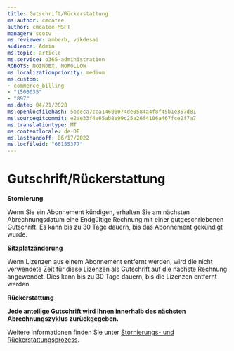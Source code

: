 ```yaml
---
title: Gutschrift/Rückerstattung
ms.author: cmcatee
author: cmcatee-MSFT
manager: scotv
ms.reviewer: amberb, vikdesai
audience: Admin
ms.topic: article
ms.service: o365-administration
ROBOTS: NOINDEX, NOFOLLOW
ms.localizationpriority: medium
ms.custom:
- commerce_billing
- "1500035"
- "897"
ms.date: 04/21/2020
ms.openlocfilehash: 5bdeca7cea14600074de0584a4f8f45b1e357d81
ms.sourcegitcommit: e2ae33f4a65ab8e99c25a26f4106a467fce2f7a7
ms.translationtype: MT
ms.contentlocale: de-DE
ms.lasthandoff: 06/17/2022
ms.locfileid: "66155377"
---
```

# <a name="creditrefund"></a>Gutschrift/Rückerstattung

**Stornierung**
  
Wenn Sie ein Abonnement kündigen, erhalten Sie am nächsten Abrechnungsdatum eine Endgültige Rechnung mit einer gutgeschriebenen Gutschrift. Es kann bis zu 30 Tage dauern, bis das Abonnement gekündigt wurde.
  
**Sitzplatzänderung**
  
Wenn Lizenzen aus einem Abonnement entfernt werden, wird die nicht verwendete Zeit für diese Lizenzen als Gutschrift auf die nächste Rechnung angewendet. Dies kann bis zu 30 Tage dauern, bis die Lizenzen entfernt werden.

**Rückerstattung**

**Jede anteilige Gutschrift wird Ihnen innerhalb des nächsten Abrechnungszyklus zurückgegeben.**

Weitere Informationen finden Sie unter [Stornierungs- und Rückerstattungsprozess](https://docs.microsoft.com/microsoft-365/commerce/subscriptions/cancel-your-subscription). 
